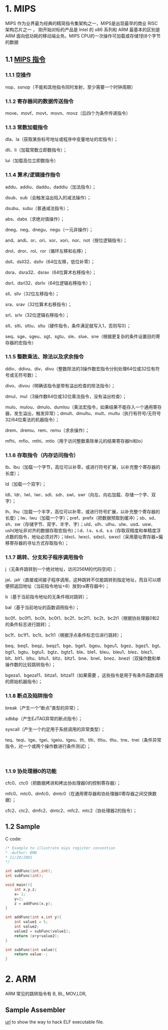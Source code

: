 # 1. MIPS

MIPS 作为业界最为经典的精简指令集架构之一，MIPS是出现最早的商业 RISC 架构芯片之一 ， 刚开始对标的产品是 Intel 的 x86 系列和 ARM 最基本的区别是 ARM 面向低功耗的移动端业务。MIPS CPU的一次操作可加载或存储1到8个字节的数据

## 1.1 [MIPS 指令](<https://www.cnblogs.com/kingwolfofsky/archive/2011/09/02/2163457.html>)

### 1.1.1 空操作

nop、ssnop（不能和其他指令同时发射，至少需要一个时钟周期）

 

### 1.1.2 寄存器间的数据传送指令

move、movf、movt、movn、movz（后四个为条件传递指令）

 

### 1.1.3  常数加载指令

dla、la（获取某些标号地址或程序中变量地址的宏指令）；

dli、li（加载常数立即数指令）；

lui（加载高位立即数指令）

 

### 1.1.4 算术/逻辑操作指令

addu、addiu、daddu，daddiu（加法指令）；

dsub、sub（会触发溢出陷入的减法操作）；

dsubu、subu（普通减法指令）；

abs、dabs（求绝对值操作）；

dneg、neg、dnegu、negu（一元非操作）；

and、andi、or、ori、xor、xori、nor、not（按位逻辑指令）；

drol、dror、rol、ror（循环左移和右移）；

dsll、dsll32、dsllv（64位左移，低位补零）；

dsra、dsra32、dsrav（64位算术右移指令）；

dsrl、dsrl32、dsrlv（64位逻辑右移指令）；

sll、sllv（32位左移指令）；

sra、srav（32位算术右移指令）；

srl、srlv（32位逻辑右移指令）；

slt、slti、sltiu、sltu（硬件指令，条件满足就写入1，否则写0）；

seq、sge、sgeu、sgt、sgtu、sle、slue、sne（根据更复杂的条件设置目的寄存器的宏指令）

 

### 1.1.5 整数乘法、除法以及求余指令

ddiv、ddivu、div、divu（整数除法的3操作数宏指令分别处理64位或32位有符号或无符号数）；

divo、divou（明确该指令是带有溢出检查的除法指令）；

dmul、mul（3操作数64位或32位乘法指令，没有溢出检查）；

mulo、mulou、dmulo、dumlou（乘法宏指令，如果结果不能存入一个通用寄存器，发生溢出，触发异常）；dmult、dmultu、mult、multu（执行有符号/无符号32/64位乘法的机器指令）；

drem、dremu、rem、remu（求余操作）；

mfhi、mflo、mthi、mtlo（用于访问整数乘除单元的结果寄存器hi和lo）

 

### 1.1.6 存取指令（内存访问指令）

lb、lbu（加载一个字节，高位可以补零，或进行符号扩展，以补充整个寄存器的长度）；

ld（加载一个双字）；

ldl、ldr、lwl、lwr、sdl、sdr、swl、swr（向左、向右加载、存储一个字、双字）；

lh、lhu（加载一个半字，高位可以补零，或进行符号扩展，以补充整个寄存器的长度）；lw、lwu（加载一个字）；pref、prefx（把数据预取到缓冲）；sb、sd、sh、sw（存储字节、双字、半字、字）；uld、ulh、ulhu、ulw、usd、usw、ush(地址非对齐的数据存取宏指令)；l.d、l.s、s.d、s.s（存取双精度和单精度浮点数的指令，地址必须对齐）；ldxcl、lwxcl、sdxcl、swxcl（采用基址寄存器+偏移寄存器的寻址方式存取指令）；

 

### 1.1.7 跳转、分支和子程序调用指令

j（无条件跳转到一个绝对地址，访问256M的代码空间）；

jal、jalr（直接或间接子程序调用，这种跳转不仅能跳转到指定地址，而且可以顺便把返回地址（当前指令地址+8）放到ra寄存器中）；

b（基于当前指令地址的无条件相对跳转）；

bal（基于当前地址的函数调用指令）；

bc0f、bc0f1、bc0t、bc0t1、bc2f、bc2f1、bc2t、bc2t1（根据协处理器0和2的条件标志进行跳转）；

bc1f、bc1f1、bc1t、bc1t1（根据浮点条件标志位进行跳转）；

beq、beq1、beqz、beqz1、bge、bge1、bgeu、bgeu1、bgez、bgez1、bgt、bgt1、bgtu、bgtu1、bgtz、bgtz1、ble、ble1、bleu、bleu1、blez、blez1、blt、blt1、bltu、bltu1、bltz、bltz1、bne、bnel、bnez、bnezl（双操作数和单操作数的比较跳转指令）；

bgeza1、bgeza11、bltza1、bltza11（如果需要 ，这些指令是用于有条件函数调用的原始机器指令）；

 

### 1.1.8 断点及陷阱指令

break（产生一个“断点”类型的异常）；

sdbbp（产生EJTAG异常的断点指令）；

syscall（产生一个约定用于系统调用的异常类型）；

teq、teqi、tge、tgei、tgeiu、tgeu、tlt、tlti、tltiu、tltu、tne、tnei（条件异常指令，对一个或两个操作数进行条件测试）；

 

　

### 1.1.9 协处理器0的功能

cfc0、ctc0（把数据拷进和拷出协处理器0的控制寄存器）；

mfc0、mtc0、dmfc0、dmtc0（在通用寄存器和协处理器0寄存器之间交换数据）；

cfc2、ctc2、dmfc2、dmtc2、mfc2、mtc2（协处理器2的指令）； 



## 1.2 Sample

C code:

```c
/* Example to illustrate mips register convention
* -Author: BNN
* 11/29/2001
*/

int addFunc(int,int);
int subFunc(int);

void main(){
	int x,y,z;
	x= 1;
	y=2;
	z = addFunc(x,y);
}

int addFunc(int x,int y){
	int value1 = 5;
	int value2;
	value2 = subFunc(value1);
	return (x+y+value2);
}

int subFunc(int value){
	return value--;
}
```



# 2. ARM

ARM 常见的跳转指令有 B, BL, MOV,LDR,









## Sample Assembler

[url](<https://blog.csdn.net/dog250/article/details/106004503>) to show the way to hack ELF executable file.

